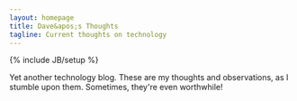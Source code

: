 ```yaml
---
layout: homepage
title: Dave&apos;s Thoughts
tagline: Current thoughts on technology
---
```

{% include JB/setup %}

Yet another technology blog. These are my thoughts and observations, as I stumble upon them. Sometimes,
they're even worthwhile!

